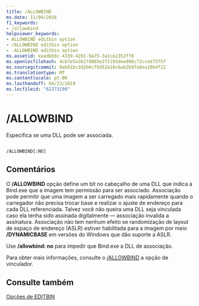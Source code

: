 ```yaml
---
title: /ALLOWBIND
ms.date: 11/04/2016
f1_keywords:
- /allowbind
helpviewer_keywords:
- ALLOWBIND editbin option
- /ALLOWBIND editbin option
- -ALLOWBIND editbin option
ms.assetid: eaadbb8c-4339-4281-9a75-3a1ce2352ff8
ms.openlocfilehash: 4cb7e5a3627d865e2f2193dee096c72cced75f5f
ms.sourcegitcommit: 0ab61bc3d2b6cfbd52a16c6ab2b97a8ea1864f12
ms.translationtype: MT
ms.contentlocale: pt-BR
ms.lasthandoff: 04/23/2019
ms.locfileid: "62273190"
---
```

# <a name="allowbind"></a>/ALLOWBIND

Especifica se uma DLL pode ser associada.

```

/ALLOWBIND[:NO]
```

## <a name="remarks"></a>Comentários

O **/ALLOWBIND** opção define um bit no cabeçalho de uma DLL que indica a Bind.exe que a imagem tem permissão para ser associado. Associação pode permitir que uma imagem a ser carregado mais rapidamente quando o carregador não precisa trocar base e realizar o ajuste de endereço para cada DLL referenciada. Talvez você não queira uma DLL seja vinculada caso ela tenha sido assinada digitalmente — associação invalida a assinatura. Associação não tem nenhum efeito se randomização de layout de espaço de endereço (ASLR) estiver habilitada para a imagem por meio **/DYNAMICBASE** em versões do Windows que dão suporte a ASLR.

Use **/allowbind: no** para impedir que Bind.exe a DLL de associação.

Para obter mais informações, consulte o [/ALLOWBIND](allowbind-prevent-dll-binding.md) a opção de vinculador.

## <a name="see-also"></a>Consulte também

[Opções de EDITBIN](editbin-options.md)
